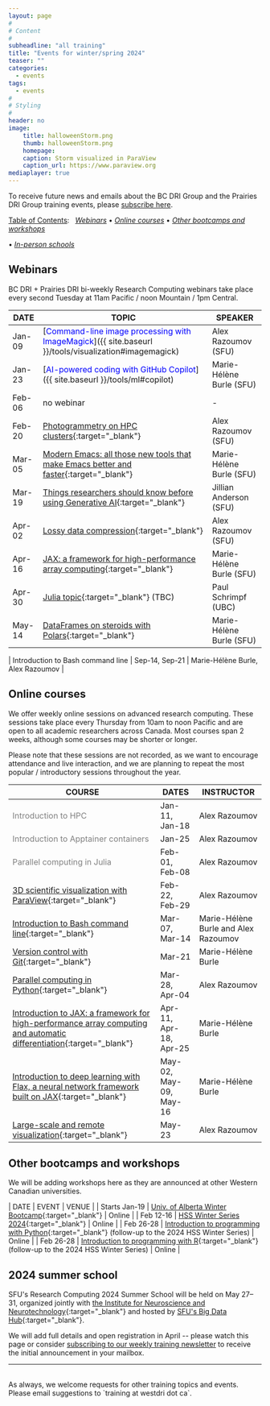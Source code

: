 ```yaml
---
layout: page
#
# Content
#
subheadline: "all training"
title: "Events for winter/spring 2024"
teaser: ""
categories:
  - events
tags:
  - events
#
# Styling
#
header: no
image:
    title: halloweenStorm.png
    thumb: halloweenStorm.png
    homepage:
    caption: Storm visualized in ParaView
    caption_url: https://www.paraview.org
mediaplayer: true
---
```


<!-- deployment status https://github.com/WestGrid/trainingMaterials/actions -->

To receive future news and emails about the BC DRI Group and the Prairies DRI Group training events, please
[subscribe here](/contact).

<!-- Going forward, this new list will be our primary way to reach academic researchers in Western Canada (and -->
<!-- elsewhere). -->


[Table of Contents](#table-of-contents):
&nbsp;
[<em>Webinars</em>](#webinars)
• [<em>Online courses</em>](#online-courses)
• [<em>Other bootcamps and workshops</em>](#bootcamps)
<!-- • [<em>Humanities and social sciences training</em>](#dh) -->
• [<em>In-person schools</em>](#schools)







## Webinars

BC DRI + Prairies DRI bi-weekly Research Computing webinars take place every second Tuesday at 11am Pacific /
noon Mountain / 1pm Central.

<!-- Webinar registration will open in early September. -->

<!-- For *upcoming webinars*, click the linked title to see more details or to register. For *past -->
<!-- sessions*, click on the title to view recordings and slides. -->

| DATE | TOPIC | SPEAKER |
| ------------- | --------------- | ----------------- |
| Jan-09 | [<span style="color:blue">Command-line image processing with ImageMagick</span>]({{ site.baseurl }}/tools/visualization#imagemagick) | Alex Razoumov (SFU) |
| Jan-23 | [<span style="color:blue">AI-powered coding with GitHub Copilot</span>]({{ site.baseurl }}/tools/ml#copilot) | Marie-Hélène Burle (SFU) |
| Feb-06 | no webinar | - |
| Feb-20 | [Photogrammetry on HPC clusters](https://docs.google.com/forms/d/e/1FAIpQLSdUvbZ58Sh2mlGAGmilHbN7gQodygSNgd9MN9NEBLdcbdxQvQ/viewform){:target="_blank"} | Alex Razoumov (SFU) | <!-- Marie away this week -->
| Mar-05 | [Modern Emacs: all those new tools that make Emacs better and faster](https://docs.google.com/forms/d/e/1FAIpQLSe3LWUk0lm77YdqaSqRfPM9vakv1g612hlmLFvQ98wjJN1FcQ/viewform){:target="_blank"} | Marie-Hélène Burle (SFU) |
| Mar-19 | [Things researchers should know before using Generative AI](https://docs.google.com/forms/d/e/1FAIpQLSdsZj19Wxv1pR-efdTWQnelLvifqGDnroMpdE3owQwR6YgjBA/viewform){:target="_blank"} | Jillian Anderson (SFU) |
| Apr-02 | [Lossy data compression](https://docs.google.com/forms/d/e/1FAIpQLSe6BcvIl0wMRZWtrtRyhxzt1_jiypft3ExgI1fsG8hgPYtSfA/viewform){:target="_blank"} | Alex Razoumov (SFU) | <!-- topological or ML -->
| Apr-16 | [JAX: a framework for high-performance array computing](https://docs.google.com/forms/d/e/1FAIpQLSeNY-mzDruiIXg0Fveu1S1467VC6VMPVyyXrmw004aP9mhFbw/viewform){:target="_blank"} | Marie-Hélène Burle (SFU) |
| Apr-30 | [Julia topic](https://docs.google.com/forms/d/e/1FAIpQLSfFW_Lycpt_nVjm5T-AwIejmSIxBEdI6S21znO2TcVfxlhrWw/viewform){:target="_blank"} (TBC) | Paul Schrimpf (UBC) |
| May-14 | [DataFrames on steroids with Polars](https://docs.google.com/forms/d/e/1FAIpQLSc--pLr5a3_BsfDV2gyjMjj7kPsnFNCHadgQo2xIcqw63sKdw/viewform){:target="_blank"} | Marie-Hélène Burle (SFU) |

<!-- | May-28 | -- | TBC | -->

<!-- Original title: Using large-language models (LLMs) for writing proposals and other research documents -->

<!-- | TBA | [Emacs](){:target="_blank"} |  | -->
<!-- | Feb-13 | HSS Winter Series week | | -->

<!-- ACTION ask Sarah Huber's SO -->
<!-- webinar ideas https://docs.google.com/document/d/15e2zc_f4lQ7HalWF12QyESSOV7zlsthgqI3mVffcKwM -->

<!-- [text](link){:target="_blank"} -->
<!-- | Apr-25 | Cybersecurity webinar (TBC) | - | -->
<!-- Belaid: It will be about the introduction to actual bigdata and its ecosystem, including Hadoop and Spark. -->

<!-- Apr-03 - Marie's training meeting in Ontario -->





| Introduction to Bash command line | Sep-14, Sep-21 | Marie-Hélène Burle, <br> Alex Razoumov |




<a name="courses"></a>
## Online courses

We offer weekly online sessions on advanced research computing. These sessions take place every Thursday from
10am to noon Pacific and are open to all academic researchers across Canada. Most courses span 2 weeks,
although some courses may be shorter or longer.

Please note that these sessions are not recorded, as we want to encourage attendance and live interaction, and
we are planning to repeat the most popular / introductory sessions throughout the year.

| COURSE | DATES | INSTRUCTOR |
| ------------- | --------------- | ----------------- |
| <span style="color:gray">Introduction to HPC</span> | Jan-11, Jan-18 | Alex Razoumov |
| <span style="color:gray">Introduction to Apptainer containers</span> | Jan-25 | Alex Razoumov |
| <span style="color:gray">Parallel computing in Julia</span> | Feb-01, Feb-08 | Alex Razoumov |
| [3D scientific visualization with ParaView](https://docs.google.com/forms/d/e/1FAIpQLSe_lHvSjnHILjzvI2RT8imQ2bYE_wPQzqhd7dnBkBI2f3W0bg/viewform){:target="_blank"} | Feb-22, Feb-29 | Alex Razoumov | <!-- Marie away this week -->
| [Introduction to Bash command line](https://docs.google.com/forms/d/e/1FAIpQLSe13IYwPlG-l5ReuAyK_GV2e2Y8QwEz6E-l5XpNtnEqcWdwXw/viewform){:target="_blank"} | Mar-07, Mar-14 | Marie-Hélène Burle and Alex Razoumov |
| [Version control with Git](https://docs.google.com/forms/d/e/1FAIpQLSe1gzTENcAKtLuGcPj2NVECXjWBDyHnE8rHHshUrckCoMK6iA/viewform){:target="_blank"} | Mar-21 | Marie-Hélène Burle |
| [Parallel computing in Python](https://docs.google.com/forms/d/e/1FAIpQLSddAlR1NdNjfuaPMOWtwHs5tb0xV95DsaWjvw6pe51rXIXPXw/viewform){:target="_blank"} | Mar-28, Apr-04 | Alex Razoumov |
| [Introduction to JAX: a framework for high-performance array computing and automatic differentiation](https://docs.google.com/forms/d/e/1FAIpQLSeAtinuEu-cRiF1kQXjZwi3UOaOJd6O28XXp5xFj8kTVmAXpQ/viewform){:target="_blank"} | Apr-11, Apr-18, Apr-25 | Marie-Hélène Burle |
| [Introduction to deep learning with Flax, a neural network framework built on JAX](https://docs.google.com/forms/d/e/1FAIpQLSd2jl7Mk7T3UAXnAKJtyCkUfZNpY51Zm9aPNXfwu07yvbCS8A/viewform){:target="_blank"} | May-02, May-09, May-16 | Marie-Hélène Burle |
| [Large-scale and remote visualization](https://docs.google.com/forms/d/e/1FAIpQLSdfGvqCEc9orL5moMdN6ET1eh7SDjRmilRDfjCHDWJHo655PQ/viewform){:target="_blank"} | May-23 | Alex Razoumov |


<!-- Apr-04 - I'll be teaching on my own (Marie will be flying back from Toronto) -->







<!-- Part 1: JAX fundamentals (3 weeks) -->
<!--         - week 1: intro to JAX (why JAX, relation to NumPy) -->
<!--         - week 2: JIT and AD -->
<!--         - week 3: Pytrees and parallel execution -->
<!-- Part 2: Deep learning with JAX and Flax (3 weeks) -->
<!--         - week 1: intro to deep learning and Flax -->
<!--         - week 2: Flax fundamentals -->
<!--         - week 3: Data preprocessing and training techniques, and Parallel training -->

<!-- | HSS Winter Series week | Feb-15 | | -->









<!-- <a name="commons"></a> -->
<!-- ## SFU / UBC Research Commons workshops -->

<!-- This fall the SFU workshops will be taught in-person, and the UBC workshops will be online via Zoom. To -->
<!-- register, click on an event in the 3rd or 4th column. Students, staff and faculty are all welcome to attend. -->



















<a name="bootcamps"></a>
## Other bootcamps and workshops

We will be adding workshops here as they are announced at other Western Canadian universities.

| DATE | EVENT | VENUE |
| Starts Jan-19 | [Univ. of Alberta Winter Bootcamp](https://www.ualberta.ca/information-services-and-technology/news/2024/winter-research-computing-bootcamp-2024.html){:target="_blank"} | Online |
| Feb 12-16 | [HSS Winter Series 2024](https://hss24.netlify.app){:target="_blank"} | Online |
| Feb 26-28 | [Introduction to programming with Python](https://hss24.netlify.app/python_6h){:target="_blank"} (follow-up to the 2024 HSS Winter Series) | Online |
| Feb 26-28 | [Introduction to programming with R](https://hss24.netlify.app/r_6h){:target="_blank"} (follow-up to the 2024 HSS Winter Series) | Online |



<!-- watch https://www.ualberta.ca/information-services-and-technology/research-computing -->






<!-- <a name="dh"></a> -->
<!-- ## Humanities and social sciences training -->

<!-- | DATE | EVENT | VENUE | -->
<!-- | Feb-14 to Feb-17 | [HSS Winter Series](https://hss23.netlify.app){:target="_blank"} | online | -->
<!-- | June 5-9 and 12-16 | [DHSI](https://dhsi.org){:target="_blank"} <br> (Digital Humanities Summer Institute) | TBC | -->






<a name="schools"></a>
## 2024 summer school

SFU's Research Computing 2024 Summer School will be held on May 27–31, organized jointly with [the Institute
for Neuroscience and Neurotechnology](https://www.sfu.ca/neuro-institute.html){:target="_blank"} and hosted by
[SFU's Big Data Hub](https://www.sfu.ca/big-data.html){:target="_blank"}.

We will add full details and open registration in April -- please watch this page or consider [subscribing to
our weekly training newsletter](/contact) to receive the initial announcement in your mailbox.



---

<br>
As always, we welcome requests for other training topics and events. Please email suggestions to `training at
westdri dot ca`.

<!-- [text](link){:target="_blank"} -->

